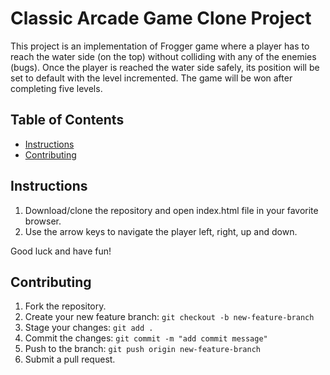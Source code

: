 # Classic Arcade Game Clone Project

This project is an implementation of Frogger game where a player has to reach the water side (on the top) without colliding with any of the enemies (bugs). Once the player is reached the water side safely, its position will be set to default with the level incremented. The game will be won after completing five levels.

## Table of Contents

- [Instructions](#instructions)
- [Contributing](#contributing)

## Instructions

1. Download/clone the repository and open index.html file in your favorite browser.
2. Use the arrow keys to navigate the player left, right, up and down.

Good luck and have fun!

## Contributing

1. Fork the repository.
2. Create your new feature branch: `git checkout -b new-feature-branch`
3. Stage your changes: `git add .`
3. Commit the changes: `git commit -m "add commit message"`
4. Push to the branch: `git push origin new-feature-branch`
5. Submit a pull request.
